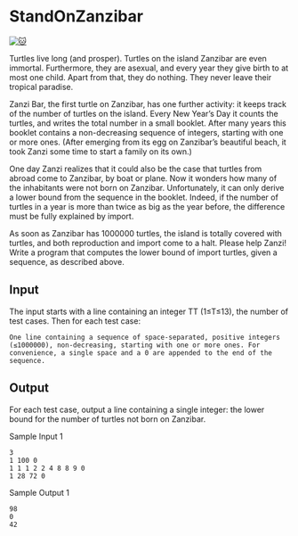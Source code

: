 # StandOnZanzibar

[![:cat:](https://open.kattis.com/favicon)](https://open.kattis.com/problems/zanzibar)

Turtles live long (and prosper). Turtles on the island Zanzibar are even immortal. Furthermore, they are asexual, and every year they give birth to at most one child. Apart from that, they do nothing. They never leave their tropical paradise.

Zanzi Bar, the first turtle on Zanzibar, has one further activity: it keeps track of the number of turtles on the island. Every New Year’s Day it counts the turtles, and writes the total number in a small booklet. After many years this booklet contains a non-decreasing sequence of integers, starting with one or more ones. (After emerging from its egg on Zanzibar’s beautiful beach, it took Zanzi some time to start a family on its own.)

One day Zanzi realizes that it could also be the case that turtles from abroad come to Zanzibar, by boat or plane. Now it wonders how many of the inhabitants were not born on Zanzibar. Unfortunately, it can only derive a lower bound from the sequence in the booklet. Indeed, if the number of turtles in a year is more than twice as big as the year before, the difference must be fully explained by import.

As soon as Zanzibar has 1000000 turtles, the island is totally covered with turtles, and both reproduction and import come to a halt. Please help Zanzi! Write a program that computes the lower bound of import turtles, given a sequence, as described above.

## Input

The input starts with a line containing an integer TT (1≤T≤13), the number of test cases. Then for each test case:

    One line containing a sequence of space-separated, positive integers (≤1000000), non-decreasing, starting with one or more ones. For convenience, a single space and a 0 are appended to the end of the sequence.

## Output

For each test case, output a line containing a single integer: the lower bound for the number of turtles not born on Zanzibar.

Sample Input 1
```
3
1 100 0
1 1 1 2 2 4 8 8 9 0
1 28 72 0
```

Sample Output 1
```
98
0
42
```
